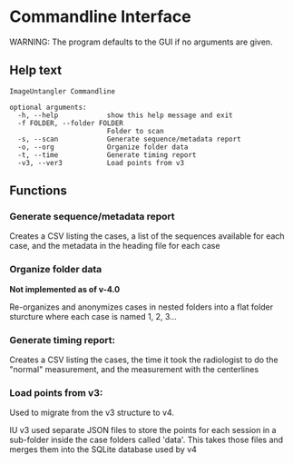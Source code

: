 # Commandline Interface

WARNING: The program defaults to the GUI if no arguments are given.

## Help text

```
ImageUntangler Commandline

optional arguments:
  -h, --help            show this help message and exit
  -f FOLDER, --folder FOLDER
                        Folder to scan
  -s, --scan            Generate sequence/metadata report
  -o, --org             Organize folder data
  -t, --time            Generate timing report
  -v3, --ver3           Load points from v3
```

## Functions


### Generate sequence/metadata report
Creates a CSV listing the cases, a list of the sequences available for each case, and the metadata  in the heading file for each case
    
### Organize folder data
**Not implemented as of v-4.0**

Re-organizes and anonymizes cases in nested folders into a flat folder sturcture where each case is named 1, 2, 3...

### Generate timing report:
Creates a CSV listing the cases, the time it took the radiologist to do the "normal" measurement, and the measurement with the centerlines
    
### Load points from v3:
Used to migrate from the v3 structure to v4.

IU v3 used separate JSON files to store the points for each session in a sub-folder inside the case folders called 'data'. This takes those files and merges them into the SQLite database used by v4
